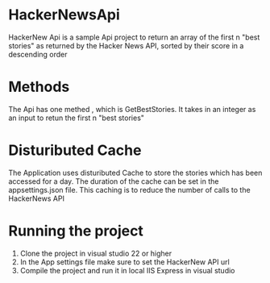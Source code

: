 # HackerNewsApi
HackerNew Api is a sample Api project to return an array of the first n "best stories" as returned by the Hacker News API, sorted by their score in a descending order
# Methods
The Api has one methed , which is GetBestStories. It takes in an integer as an input to retun the first n "best stories"
# Distuributed Cache
The Application uses distuributed Cache to store the stories which has been accessed for a day. The duration of the cache can be set in the appsettings.json file. This caching is to reduce the number of calls to the HackerNews API 
# Running the project
1) Clone the project in visual studio 22 or higher
2) In the App settings file make sure to set the HackerNew API url
3) Compile the project and run it in local IIS Express in visual studio
